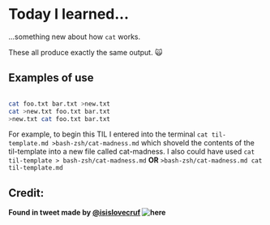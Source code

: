 # Today I learned...

...something new about how `cat` works.

These all produce exactly the same output. 🙀

## Examples of use


```sh

cat foo.txt bar.txt >new.txt
cat >new.txt foo.txt bar.txt
>new.txt cat foo.txt bar.txt
```

For example, to begin this TIL I entered into the terminal `cat til-template.md >bash-zsh/cat-madness.md` which shoveld the contents of the til-template into a new file called cat-madness. I also could have used `cat til-template > bash-zsh/cat-madness.md` **OR** `>bash-zsh/cat-madness.md cat til-template.md`


## Credit:

**Found in tweet made by [@isislovecruf](https://twitter.com/isislovecruft/) ![here](https://cl.ly/2P2q1r0K3n0e/download/Image%202017-07-31%20at%201.42.14%20PM.png)**
